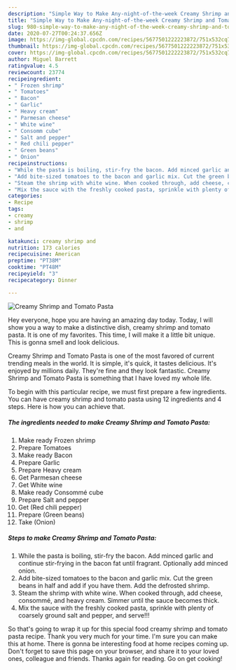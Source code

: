 ```yaml
---
description: "Simple Way to Make Any-night-of-the-week Creamy Shrimp and Tomato Pasta"
title: "Simple Way to Make Any-night-of-the-week Creamy Shrimp and Tomato Pasta"
slug: 980-simple-way-to-make-any-night-of-the-week-creamy-shrimp-and-tomato-pasta
date: 2020-07-27T00:24:37.656Z
image: https://img-global.cpcdn.com/recipes/5677501222223872/751x532cq70/creamy-shrimp-and-tomato-pasta-recipe-main-photo.jpg
thumbnail: https://img-global.cpcdn.com/recipes/5677501222223872/751x532cq70/creamy-shrimp-and-tomato-pasta-recipe-main-photo.jpg
cover: https://img-global.cpcdn.com/recipes/5677501222223872/751x532cq70/creamy-shrimp-and-tomato-pasta-recipe-main-photo.jpg
author: Miguel Barrett
ratingvalue: 4.5
reviewcount: 23774
recipeingredient:
- " Frozen shrimp"
- " Tomatoes"
- " Bacon"
- " Garlic"
- " Heavy cream"
- " Parmesan cheese"
- " White wine"
- " Consomm cube"
- " Salt and pepper"
- " Red chili pepper"
- " Green beans"
- " Onion"
recipeinstructions:
- "While the pasta is boiling, stir-fry the bacon. Add minced garlic and continue stir-frying in the bacon fat until fragrant. Optionally add minced onion."
- "Add bite-sized tomatoes to the bacon and garlic mix. Cut the green beans in half and add if you have them. Add the defrosted shrimp."
- "Steam the shrimp with white wine. When cooked through, add cheese, consommé, and heavy cream. Simmer until the sauce becomes thick."
- "Mix the sauce with the freshly cooked pasta, sprinkle with plenty of coarsely ground salt and pepper, and serve!!!"
categories:
- Recipe
tags:
- creamy
- shrimp
- and

katakunci: creamy shrimp and 
nutrition: 173 calories
recipecuisine: American
preptime: "PT38M"
cooktime: "PT48M"
recipeyield: "3"
recipecategory: Dinner

---
```



![Creamy Shrimp and Tomato Pasta](https://img-global.cpcdn.com/recipes/5677501222223872/751x532cq70/creamy-shrimp-and-tomato-pasta-recipe-main-photo.jpg)

Hey everyone, hope you are having an amazing day today. Today, I will show you a way to make a distinctive dish, creamy shrimp and tomato pasta. It is one of my favorites. This time, I will make it a little bit unique. This is gonna smell and look delicious.

Creamy Shrimp and Tomato Pasta is one of the most favored of current trending meals in the world. It is simple, it's quick, it tastes delicious. It's enjoyed by millions daily. They're fine and they look fantastic. Creamy Shrimp and Tomato Pasta is something that I have loved my whole life.




To begin with this particular recipe, we must first prepare a few ingredients. You can have creamy shrimp and tomato pasta using 12 ingredients and 4 steps. Here is how you can achieve that.

<!--inarticleads1-->

##### The ingredients needed to make Creamy Shrimp and Tomato Pasta:

1. Make ready  Frozen shrimp
1. Prepare  Tomatoes
1. Make ready  Bacon
1. Prepare  Garlic
1. Prepare  Heavy cream
1. Get  Parmesan cheese
1. Get  White wine
1. Make ready  Consommé cube
1. Prepare  Salt and pepper
1. Get  (Red chili pepper)
1. Prepare  (Green beans)
1. Take  (Onion)




<!--inarticleads2-->

##### Steps to make Creamy Shrimp and Tomato Pasta:

1. While the pasta is boiling, stir-fry the bacon. Add minced garlic and continue stir-frying in the bacon fat until fragrant. Optionally add minced onion.
1. Add bite-sized tomatoes to the bacon and garlic mix. Cut the green beans in half and add if you have them. Add the defrosted shrimp.
1. Steam the shrimp with white wine. When cooked through, add cheese, consommé, and heavy cream. Simmer until the sauce becomes thick.
1. Mix the sauce with the freshly cooked pasta, sprinkle with plenty of coarsely ground salt and pepper, and serve!!!




So that's going to wrap it up for this special food creamy shrimp and tomato pasta recipe. Thank you very much for your time. I'm sure you can make this at home. There is gonna be interesting food at home recipes coming up. Don't forget to save this page on your browser, and share it to your loved ones, colleague and friends. Thanks again for reading. Go on get cooking!
